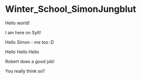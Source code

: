 # Winter_School_SimonJungblut

Hello world!

I am here on Sylt!


Hello Simon - me too :D

Hello Hello Hello 

Robert does a good job!

You really think so?

